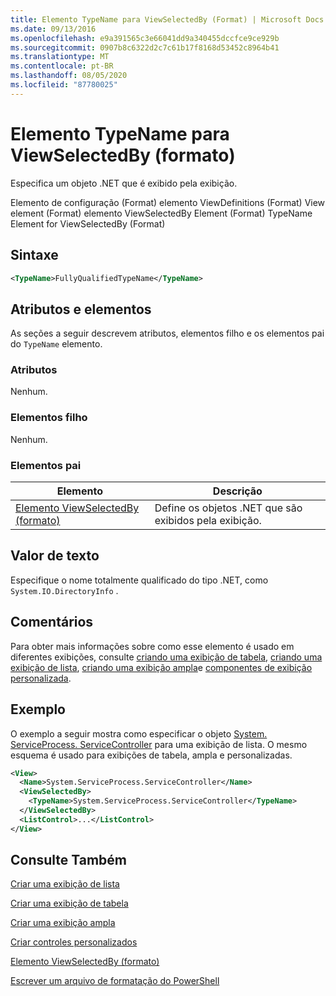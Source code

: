 ```yaml
---
title: Elemento TypeName para ViewSelectedBy (Format) | Microsoft Docs
ms.date: 09/13/2016
ms.openlocfilehash: e9a391565c3e66041dd9a340455dccfce9ce929b
ms.sourcegitcommit: 0907b8c6322d2c7c61b17f8168d53452c8964b41
ms.translationtype: MT
ms.contentlocale: pt-BR
ms.lasthandoff: 08/05/2020
ms.locfileid: "87780025"
---
```

# <a name="typename-element-for-viewselectedby-format"></a>Elemento TypeName para ViewSelectedBy (formato)

Especifica um objeto .NET que é exibido pela exibição.

Elemento de configuração (Format) elemento ViewDefinitions (Format) View element (Format) elemento ViewSelectedBy Element (Format) TypeName Element for ViewSelectedBy (Format)

## <a name="syntax"></a>Sintaxe

```xml
<TypeName>FullyQualifiedTypeName</TypeName>
```

## <a name="attributes-and-elements"></a>Atributos e elementos

As seções a seguir descrevem atributos, elementos filho e os elementos pai do `TypeName` elemento.

### <a name="attributes"></a>Atributos

Nenhum.

### <a name="child-elements"></a>Elementos filho

Nenhum.

### <a name="parent-elements"></a>Elementos pai

|Elemento|Descrição|
|-------------|-----------------|
|[Elemento ViewSelectedBy (formato)](./viewselectedby-element-format.md)|Define os objetos .NET que são exibidos pela exibição.|

## <a name="text-value"></a>Valor de texto

Especifique o nome totalmente qualificado do tipo .NET, como `System.IO.DirectoryInfo` .

## <a name="remarks"></a>Comentários

Para obter mais informações sobre como esse elemento é usado em diferentes exibições, consulte [criando uma exibição de tabela](./creating-a-table-view.md), [criando uma exibição de lista](./creating-a-list-view.md), [criando uma exibição ampla](./creating-a-wide-view.md)e [componentes de exibição personalizada](./creating-custom-controls.md).

## <a name="example"></a>Exemplo

O exemplo a seguir mostra como especificar o objeto [System. ServiceProcess. ServiceController](/dotnet/api/System.ServiceProcess.ServiceController) para uma exibição de lista. O mesmo esquema é usado para exibições de tabela, ampla e personalizadas.

```xml
<View>
  <Name>System.ServiceProcess.ServiceController</Name>
  <ViewSelectedBy>
    <TypeName>System.ServiceProcess.ServiceController</TypeName>
  </ViewSelectedBy>
  <ListControl>...</ListControl>
</View>
```

## <a name="see-also"></a>Consulte Também

[Criar uma exibição de lista](./creating-a-list-view.md)

[Criar uma exibição de tabela](./creating-a-table-view.md)

[Criar uma exibição ampla](./creating-a-wide-view.md)

[Criar controles personalizados](./creating-custom-controls.md)

[Elemento ViewSelectedBy (formato)](./viewselectedby-element-format.md)

[Escrever um arquivo de formatação do PowerShell](./writing-a-powershell-formatting-file.md)
